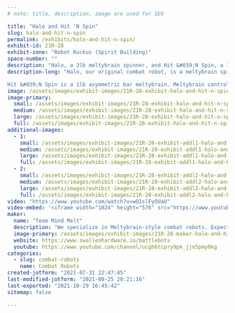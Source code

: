 ```yaml
---
# note: title, description, image are used for SEO

title: "Halo and Hit 'N Spin"
slug: halo-and-hit-n-spin
permalink: /exhibits/halo-and-hit-n-spin/
exhibit-id: 21R-28
exhibit-zone: "Robot Ruckus (Spirit Building)"
space-number: ""
description: "Halo, a 3lb meltybrain spinner, and Hit &#039;N Spin, a 1lb asymmetric bar meltybrain spinner."
description-long: "Halo, our original combat robot, is a meltybrain spinner, which means it can move about while spinning in place thanks to custom control electronics and firmware. It&#039;s intentionally hollow to ensure we deliver the biggest hits. Back for its fourth event, it&#039;s been redesigned from the ground up for improved survivability and control.

Hit &#039;N Spin is a 1lb asymmetric bar meltybrain. Meltybrain control only requires one wheel to work, and this bot doesn&#039;t have weight for two! It first appeared at MFO 2019 as an experimental bot. It gave such a show that it&#039;s back to strike again, now with a tougher enclosure that probably wont explode!"
image: /assets/images/exhibit-images/21R-28-exhibit-halo-and-hit-n-spin-20191109-093844-large.jpg
image-primary: 
  small: /assets/images/exhibit-images/21R-28-exhibit-halo-and-hit-n-spin-20191109-093844-small.jpg
  medium: /assets/images/exhibit-images/21R-28-exhibit-halo-and-hit-n-spin-20191109-093844-medium.jpg
  large: /assets/images/exhibit-images/21R-28-exhibit-halo-and-hit-n-spin-20191109-093844-large.jpg
  full: /assets/images/exhibit-images/21R-28-exhibit-halo-and-hit-n-spin-20191109-093844-full.jpg
additional-images: 
  - 1:
    small: /assets/images/exhibit-images/21R-28-exhibit-addl1-halo-and-hit-n-spin-20191109-093849-small.jpg
    medium: /assets/images/exhibit-images/21R-28-exhibit-addl1-halo-and-hit-n-spin-20191109-093849-medium.jpg
    large: /assets/images/exhibit-images/21R-28-exhibit-addl1-halo-and-hit-n-spin-20191109-093849-large.jpg
    full: /assets/images/exhibit-images/21R-28-exhibit-addl1-halo-and-hit-n-spin-20191109-093849-full.jpg
  - 2:
    small: /assets/images/exhibit-images/21R-28-exhibit-addl2-halo-and-hit-n-spin-halo-final-small.JPG
    medium: /assets/images/exhibit-images/21R-28-exhibit-addl2-halo-and-hit-n-spin-halo-final-medium.JPG
    large: /assets/images/exhibit-images/21R-28-exhibit-addl2-halo-and-hit-n-spin-halo-final-large.JPG
    full: /assets/images/exhibit-images/21R-28-exhibit-addl2-halo-and-hit-n-spin-halo-final-full.JPG
video: "https://www.youtube.com/watch?v=wQ1slFyOUaU"
video-embed: '<iframe width="1024" height="576" src="https://www.youtube.com/embed/wQ1slFyOUaU?feature=oembed" frameborder="0" allow="accelerometer; autoplay; clipboard-write; encrypted-media; gyroscope; picture-in-picture" allowfullscreen></iframe>'
maker: 
  name: "Team Mind Melt"
  description: "We specialize in Meltybrain-style combat robots. Expect big hits and self destructive tendencies!"
  image-primary: /assets/images/exhibit-images/21R-28-maker-halo-and-hit-n-spin-img-0691-2-medium.jpg
  website: https://www.swallenhardware.io/battlebots
  youtube: https://www.youtube.com/channel/ucgh6tcpry9pk_jje5pmy0kg
categories: 
  - slug: combat-robots
    name: Combat Robots
created-jotform: "2021-07-31 22:47:45"
last-modified-jotform: "2021-08-25 20:21:16"
last-exported: "2021-10-29 16:45:42"
sitemap: false

---
```


